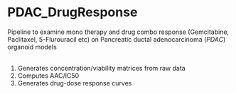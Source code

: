 # PDAC_DrugResponse
Pipeline to examine mono therapy and drug combo response (Gemcitabine, Paclitaxel, 5-Flurouracil etc) on Pancreatic ductal adenocarcinoma (*PDAC*) organoid models
<br>
<br>
1. Generates concentration/viability matrices from raw data
2. Computes AAC/IC50
3. Generates drug-dose response curves
